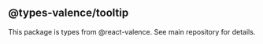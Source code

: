 ## @types-valence/tooltip

This package is types from @react-valence. See main repository for details.
